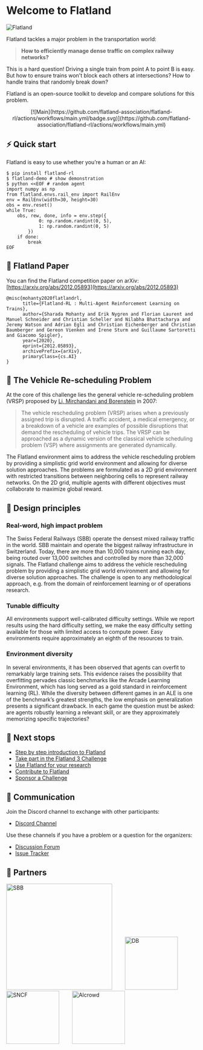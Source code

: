Welcome to Flatland
===

![Flatland](https://i.imgur.com/9cNtWjs.gif)

Flatland tackles a major problem in the transportation world:

> **How to efficiently manage dense traffic on complex railway networks?**

This is a hard question! Driving a single train from point A to point B is easy. But how to ensure trains won't block each others at intersections? How to
handle trains that randomly break down?

Flatland is an open-source toolkit to develop and compare solutions for this problem.

<center><p>
[![Main](https://github.com/flatland-association/flatland-rl/actions/workflows/main.yml/badge.svg)](https://github.com/flatland-association/flatland-rl/actions/workflows/main.yml)
</p></center>


⚡ Quick start
---

Flatland is easy to use whether you’re a human or an AI:

```console
$ pip install flatland-rl
$ flatland-demo # show demonstration
$ python <<EOF # random agent
import numpy as np
from flatland.envs.rail_env import RailEnv
env = RailEnv(width=30, height=30)
obs = env.reset()
while True:
    obs, rew, done, info = env.step({
            0: np.random.randint(0, 5),
            1: np.random.randint(0, 5)
        })
    if done:
        break
EOF
```

📑 Flatland Paper
---

You can find the Flatland competition paper on arXiv: [https://arxiv.org/abs/2012.05893](https://arxiv.org/abs/2012.05893)

```
@misc{mohanty2020flatlandrl,
      title={Flatland-RL : Multi-Agent Reinforcement Learning on Trains}, 
      author={Sharada Mohanty and Erik Nygren and Florian Laurent and Manuel Schneider and Christian Scheller and Nilabha Bhattacharya and Jeremy Watson and Adrian Egli and Christian Eichenberger and Christian Baumberger and Gereon Vienken and Irene Sturm and Guillaume Sartoretti and Giacomo Spigler},
      year={2020},
      eprint={2012.05893},
      archivePrefix={arXiv},
      primaryClass={cs.AI}
}
```

🔀 The Vehicle Re-scheduling Problem
---

At the core of this challenge lies the general vehicle re-scheduling problem (VRSP) proposed
by [Li, Mirchandani and Borenstein](https://onlinelibrary.wiley.com/doi/abs/10.1002/net.20199) in 2007:

> The vehicle rescheduling problem (VRSP) arises when a previously assigned trip is disrupted. A traffic accident, a medical emergency, or a breakdown of a
> vehicle are examples of possible disruptions that demand the rescheduling of vehicle trips. The VRSP can be approached as a dynamic version of the classical
> vehicle scheduling problem (VSP) where assignments are generated dynamically.

The Flatland environment aims to address the vehicle rescheduling problem by providing a simplistic grid world environment and allowing for diverse solution
approaches. The problems are formulated as a 2D grid environment with restricted transitions between neighboring cells to represent railway networks. On the 2D
grid, multiple agents with different objectives must collaborate to maximize global reward.

🔖 Design principles
---

### Real-word, high impact problem

The Swiss Federal Railways (SBB) operate the densest mixed railway traffic in the world. SBB maintain and operate the biggest railway infrastructure in
Switzerland. Today, there are more than 10,000 trains running each day, being routed over 13,000 switches and controlled by more than 32,000 signals. The
Flatland challenge aims to address the vehicle rescheduling problem by providing a simplistic grid world environment and allowing for diverse solution
approaches. The challenge is open to any methodological approach, e.g. from the domain of reinforcement learning or of operations research.

### Tunable difficulty

All environments support well-calibrated difficulty settings. While we report results using the hard difficulty setting, we make the easy difficulty setting
available for those with limited access to compute power. Easy environments require approximately an eighth of the resources to train.

### Environment diversity

In several environments, it has been observed that agents can overfit to remarkably large training sets. This evidence raises the possibility that overfitting
pervades classic benchmarks like the Arcade Learning Environment, which has long served as a gold standard in reinforcement learning (RL). While the diversity
between different games in an ALE is one of the benchmark’s greatest strengths, the low emphasis on generalization presents a significant drawback. In each game
the question must be asked: are agents robustly learning a relevant skill, or are they approximately memorizing specific
trajectories? <!-- To enable one to answer this question we provide configurable [world generators](env/level_generation). -->

🚉 Next stops
---

- [Step by step introduction to Flatland](getting-started/env)
- [Take part in the Flatland 3 Challenge](challenges/flatland3/first-submission)
- [Use Flatland for your research](research/research-ideas)
- [Contribute to Flatland](misc/contributing)
- [Sponsor a Challenge](mailto:hello@aicrowd.com)

📱 Communication
---

Join the Discord channel to exchange with other participants:

- [Discord Channel](https://discord.com/invite/hCR3CZG)

Use these channels if you have a problem or a question for the organizers:

- [Discussion Forum](https://discourse.aicrowd.com/c/neurips-2020-flatland-challenge)
- [Issue Tracker](https://gitlab.aicrowd.com/flatland/flatland/issues/)

🤝 Partners
---

<a href="https://sbb.ch" target="_blank" style="margin-right:30px"><img src="https://upload.wikimedia.org/wikipedia/commons/thumb/7/70/SBB_CFF_FFS_logo.svg/2560px-SBB_CFF_FFS_logo.svg.png" alt="SBB" width="280"/></a>
<a href="https://www.deutschebahn.com/" target="_blank" style="margin-right:30px"><img src="https://i.imgur.com/pjTki15.png" alt="DB"  width="140"/></a>
<a href="https://www.sncf.com/en" target="_blank" style="margin-right:30px"><img src="https://iconape.com/wp-content/png_logo_vector/logo-sncf.png" alt="SNCF"  width="140"/></a>
<a href="https://www.aicrowd.com" target="_blank"><img src="https://i.imgur.com/kBZQGI9.png" alt="AIcrowd"  width="140"/></a>



